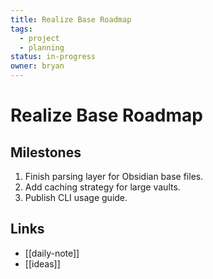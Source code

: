 ```yaml
---
title: Realize Base Roadmap
tags:
  - project
  - planning
status: in-progress
owner: bryan
---
```


# Realize Base Roadmap

## Milestones

1. Finish parsing layer for Obsidian base files.
2. Add caching strategy for large vaults.
3. Publish CLI usage guide.

## Links

- [[daily-note]]
- [[ideas]]
